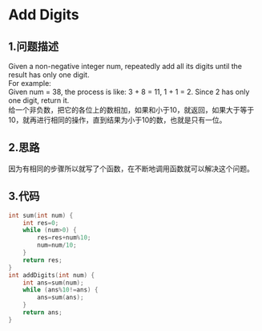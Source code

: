  Add Digits
 ===
 
 1.问题描述
 ---
 
 Given a non-negative integer num, repeatedly add all its digits until the result has only one digit. <br>
For example: <br>
Given num = 38, the process is like: 3 + 8 = 11, 1 + 1 = 2. Since 2 has only one digit, return it. <br>
给一个非负数，把它的各位上的数相加，如果和小于10，就返回，如果大于等于10，就再进行相同的操作，直到结果为小于10的数，也就是只有一位。

2.思路
---

因为有相同的步骤所以就写了个函数，在不断地调用函数就可以解决这个问题。

3.代码
---

```c
int sum(int num) {
    int res=0;
    while (num>0) {
        res=res+num%10;
        num=num/10;
    }
    return res;
}
int addDigits(int num) {
    int ans=sum(num);
    while (ans%10!=ans) {
        ans=sum(ans);
    }
    return ans;
}
```
